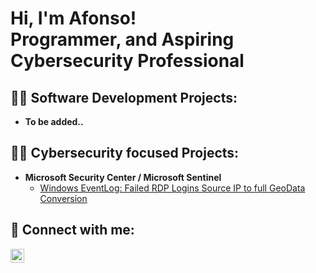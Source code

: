 <h1>Hi, I'm Afonso! <br/> Programmer, and Aspiring Cybersecurity Professional</h1>

<h2>👨‍💻 Software Development Projects:</h2>

- <b>To be added..</b>

<h2>👨‍💻 Cybersecurity focused Projects:</h2>

- <b>Microsoft Security Center / Microsoft Sentinel </b>
  - [Windows EventLog: Failed RDP Logins Source IP to full GeoData Conversion]()

<h2> 🤳 Connect with me:</h2>

[<img align="left" alt="AfonsoCosta | LinkedIn" width="22px" src="https://cdn.jsdelivr.net/npm/simple-icons@v3/icons/linkedin.svg" />][linkedin]

[linkedin]: https://www.linkedin.com/in/afonso-costa-a0608b226/
